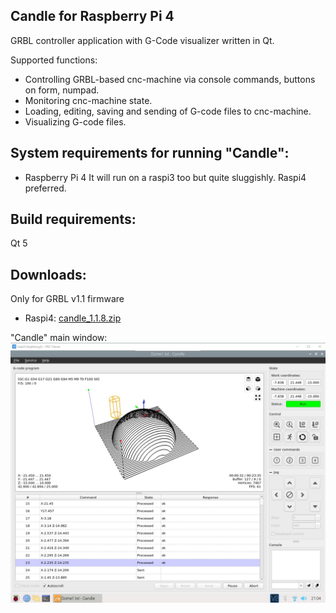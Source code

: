Candle for Raspberry Pi 4
-----------
GRBL controller application with G-Code visualizer written in Qt.

Supported functions:
* Controlling GRBL-based cnc-machine via console commands, buttons on form, numpad.
* Monitoring cnc-machine state.
* Loading, editing, saving and sending of G-code files to cnc-machine.
* Visualizing G-code files.

System requirements for running "Candle":
-------------------
* Raspberry Pi 4
It will run on a raspi3 too but quite sluggishly. Raspi4 preferred.

Build requirements:
------------------
Qt 5

Downloads:
----------
Only for GRBL v1.1 firmware

* Raspi4: [candle_1.1.8.zip](https://github.com/pihnat/Candle/v1.1/Candle_1.1.8_for_raspi4.zip)

"Candle" main window:
![screenshot](/screenshots/Screenshot_Candle_on_Raspi4.jpg)
